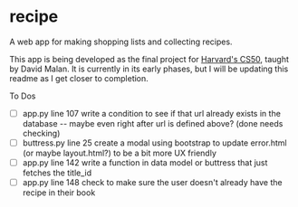 # recipe

A web app for making shopping lists and collecting recipes.

This app is being developed as the final project for <a href="https://cs50.harvard.edu/x/2021/">Harvard's CS50</a>, taught by David Malan. It is currently in its early phases, but I will be updating this readme as I get closer to completion.

To Dos
- [ ] app.py line 107 write a condition to see if that url already exists in the database -- maybe even right after url is defined above? (done needs checking)
- [ ] buttress.py line 25 create a modal using bootstrap to update error.html (or maybe layout.html?) to be a bit more UX friendly
- [ ] app.py line 142 write a function in data model or buttress that just fetches the title_id
- [ ] app.py line 148 check to make sure the user doesn't already have the recipe in their book
